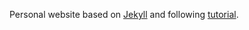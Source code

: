Personal website based on [Jekyll](https://jekyllrb.com) and following [tutorial](https://mzrn.sh/2022/04/09/starting-a-blank-jekyll-site-with-tailwind-css-in-2022/).
